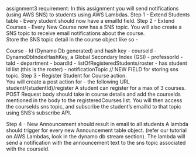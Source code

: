 assignment3 requirement:
In this assignment you will send notifications (using AWS SNS) to students using AWS Lambdas. 
Step 1 - Extend Students table - Every student should now have a emailId field. 
Step 2 - Extend Courses -  Every New Course now has a SNS topic. 
     You will also create a SNS topic to receive email notifications about the course.  
     Store the SNS topic detail in the course object like so - 
    
Course
     - Id (Dynamo Db generated) and hash key
     - courseId - DynamoDbIndexHashKey, a Global Secondary Index (GSI)
     - professorId
     - taId
     - department
     - boardId
     - listOfRegisteredStudents/roster - has student Id list (this is the roster)
     - notificationTopic // NEW FIELD for storing sns topic. 
Step 3 - Register Student for Course action.      
    You will create a post action for - the following URL student/{studentId}/register
     A student can register for a max of 3 courses.
     POST Request body should take in course details and add the courseIds mentioned in the body to the registeredCourses list.
     You will then access the courseIds sns topic, and subscribe the student’s emailId to that topic using SNS’s subscribe API.
      
Step 4 - New Announcement should result in email to all students 
A lambda should trigger for every new Announcement table object. (refer our tutorial on AWS Lambdas, look in the dynamo db stream section). 
The lambda will send a notification  with the announcement text to the sns topic associated with the courseId. 
